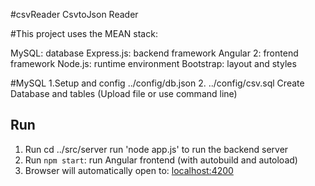 #csvReader
CsvtoJson Reader

#This project uses the MEAN stack:

MySQL: database
Express.js: backend framework
Angular 2: frontend framework
Node.js: runtime environment
Bootstrap: layout and styles

#MySQL
1.Setup and config ../config/db.json
2. ../config/csv.sql Create Database and tables (Upload file or use command line)

## Run
1. Run cd ../src/server run 'node app.js' to run the backend server
2. Run `npm start`: run Angular frontend (with autobuild and autoload)
3. Browser will automatically open to: [localhost:4200](http://localhost:4200)